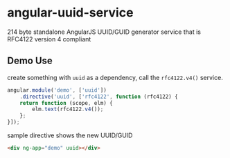 angular-uuid-service
====================

214 byte standalone AngularJS UUID/GUID generator service that is RFC4122 version 4 compliant

## Demo Use
create something with `uuid` as a dependency, call the `rfc4122.v4()` service.

```javascript
angular.module('demo', ['uuid'])
    .directive('uuid', ['rfc4122', function (rfc4122) {
    return function (scope, elm) {
        elm.text(rfc4122.v4());
    };
}]);
```
sample directive shows the new UUID/GUID

```html
<div ng-app="demo" uuid></div>
```
